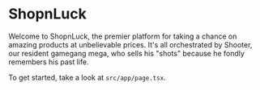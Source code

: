 # ShopnLuck

Welcome to ShopnLuck, the premier platform for taking a chance on amazing products at unbelievable prices. It's all orchestrated by Shooter, our resident gamegang mega, who sells his "shots" because he fondly remembers his past life.

To get started, take a look at `src/app/page.tsx`.
